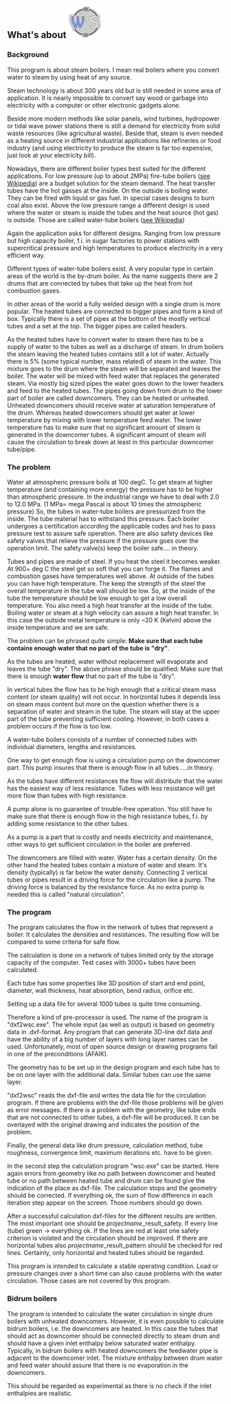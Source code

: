 ## What's about ![logo](WSCLogo.png)

### Background
This program is about steam boilers. I mean real boilers where you convert water to steam by using heat of any source.

Steam technology is about 300 years old but is still needed in some area of application. It is nearly impossible to convert say wood or garbage into electricity with a computer or other electronic gadgets alone. 

Beside more modern methods like solar panels, wind turbines, hydropower or tidal wave power stations there is still a demand for electricity from solid waste resources (like agricultural waste). Beside that, steam is even needed as a heating source in different industrial applications like refineries or food industry (and using electricity to produce the steam is far too expensive, just look at your electricity bill).

Nowadays, there are different boiler types best suited for the different applications. For low pressure (up to about 2MPa) fire-tube boilers (<a href=" https://en.wikipedia.org/wiki/Fire-tube_boiler">see Wikipedia</a>) are a budget solution for the steam demand. The heat transfer tubes have the hot gasses at the inside. On the outside is boiling water. They can be fired with liquid or gas fuel. In special cases designs to burn coal also exist. Above the low pressure range a different design is used where the water or steam is inside the tubes and the heat source (hot gas) is outside. Those are called water-tube boilers (<a href="https://en.wikipedia.org/wiki/Water-tube_boiler">see Wikipedia</a>) 

Again the application asks for different designs. Ranging from low pressure but high capacity boiler, f.i. in sugar factories to power stations with supercritical pressure and high temperatures to produce electricity in a very efficient way. 

Different types of water-tube boilers exist. A very popular type in certain areas of the world is the by-drum boiler. As the name suggests there are 2 drums that are connected by tubes that take up the heat from hot combustion gases. 

In other areas of the world a fully welded design with a single drum is more popular. The heated tubes are connected to bigger pipes and form a kind of box. Typically there is a set of pipes at the bottom of the mostly vertical tubes and a set at the top. The bigger pipes are called headers. 

As the heated tubes have to convert water to steam there has to be a supply of water to the tubes as well as a discharge of steam. In drum boilers the steam leaving the heated tubes contains still a lot of water. Actually there is 5% (some typical number, mass related) of steam in the water. This mixture goes to the drum where the steam will be separated and leaves the boiler. The water will be mixed with feed water that replaces the generated steam. Via mostly big sized pipes the water goes down to the lower headers and feed to the heated tubes. The pipes going down from drum to the lower part of boiler are called downcomers. They can be heated or unheated. Unheated downcomers should receive water at saturation temperature of the drum. Whereas heated downcomers should get water at lower temperature by mixing with lower temperature feed water. The lower temperature has to make sure that no significant amount of steam is generated in the downcomer tubes. A significant amount of steam will cause the circulation to break down at least in this particular downcomer tube/pipe.  

### The problem
Water at atmospheric pressure boils at 100 degC. To get steam at higher temperature (and containing more energy) the pressure has to be higher than atmospheric pressure. In the industrial range we have to deal with 2.0 to 12.0 MPa. (1 MPa= mega Pascal is about 10 times the atmospheric pressure) So, the tubes in water-tube boilers are pressurized from the inside. The tube material has to withstand this pressure. Each boiler undergoes a certification according the applicable codes and has to pass pressure test to assure safe operation. There are also safety devices like safety valves that relieve the pressure if the pressure goes over the operation limit. The safety valve(s) keep the boiler safe.... in theory. 

Tubes and pipes are made of steel. If you heat the steel it becomes weaker. At 900+ deg C the steel get so soft that you can forge it. The flames and combustion gases have temperatures well above. At outside of the tubes you can have high temperature. The keep the strength of the steel the overall temperature in the tube wall should be low. So, at the inside of the tube the temperature should be low enough to get a low overall temperature. You also need a high heat transfer at the inside of the tube. Boiling water or steam at a high velocity can assure a high heat transfer. In this case the outside metal temperature is only ~20 K (Kelvin) above the inside temperature and we are safe. 

The problem can be phrased quite simple: **Make sure that each tube contains enough water that no part of the tube is "dry"**. 

As the tubes are heated, water without replacement will evaporate and leaves the tube "dry". The above phrase should be qualified: Make sure that there is enough **water flow** that no part of the tube is "dry".

In vertical tubes the flow has to be high enough that a critical steam mass content (or steam quality) will not occur. In horizontal tubes it depends less on steam mass content but more on the question whether there is a separation of water and steam in the tube. The steam will stay at the upper part of the tube preventing sufficient cooling. However, in both cases a problem occurs if the flow is too low. 

A water-tube boilers consists of a number of connected tubes with individual diameters, lengths and resistances.  

One way to get enough flow is using a circulation pump on the downcomer part. This pump insures that there is enough flow in all tubes ....in theory.

As the tubes have different resistances the flow will distribute that the water has the easiest way of less resistance. Tubes with less resistance will get more flow than tubes with high resistance. 

A pump alone is no guarantee of trouble-free operation. You still have to make sure that there is enough flow in the high resistance tubes, f.i. by adding some resistance to the other tubes. 

As a pump is a part that is costly and needs electricity and maintenance, other ways to get sufficient circulation in the boiler are preferred. 

The downcomers are filled with water. Water has a certain density. On the other hand the heated tubes contain a mixture of water and steam. It's density (typically) is far below the water density. Connecting 2 vertical tubes or pipes result in a driving force for the circulation like a pump. The driving force is balanced by the resistance force. As no extra pump is needed this is called "natural circulation".

### The program
The program calculates the flow in the network of tubes that represent a boiler. It calculates the densities and resistances. The resulting flow will be compared to some criteria for safe flow. 

The calculation is done on a network of tubes limited only by the storage capacity of the computer. Test cases with 3000+ tubes have been calculated. 

Each tube has some properties like 3D position of start and end point, diameter, wall thickness, heat absorption, bend radius, orifice etc.

Setting up a data file for several 1000 tubes is quite time consuming. 

Therefore a kind of pre-processor is used. The name of the program is "dxf2wsc.exe". The whole input (as well as output) is based on geometry data in .dxf-format. Any program that can generate 3D-line dxf data and have the ability of a big number of layers with long layer names can be used. Unfortunately, most of open source design or drawing programs fail in one of the preconditions (AFAIK). 

The geometry has to be set up in the design program and each tube has to be on one layer with the additional data. Similar tubes can use the same layer. 

"dxf2wsc" reads the dxf-file and writes the data file for the circulation program. If there are problems with the dxf-file those problems will be given as error messages. If there is a problem with the geometry, like tube ends that are not connected to other tubes, a dxf-file will be produced. It can be overlayed with the original drawing and indicates the position of the problem. 

Finally, the general data like drum pressure, calculation method, tube roughness, convergence limit, maximum iterations etc. have to be given. 

In the second step the calculation program "wsc.exe" can be started. Here again errors from geometry like no path between downcomer and heated tube or no path between heated tube and drum can be found give the indication of the place as dxf-file. The calculation stops and the geometry should be corrected. If everything ok, the sum of flow difference in each iteration step appear on the screen. Those numbers should go down. 

After a successful calculation dxf-files for the different results are written. The most important one should be *projectname*_result_safety. If every line (tube) green -> everything ok. If the lines are red at least one safety criterion is violated and the circulation should be improved. If there are horizontal tubes also *projectname*_result_pattern should be checked for red lines. Certainly, only horizontal and heated tubes should be regarded.

This program is intended to calculate a stable operating condition. Load or pressure changes over a short time can also cause problems with the water circulation. Those cases are not covered by this program. 

### Bidrum boilers
The program is intended to calculate the water circulation in single drum boilers with unheated downcomers. However, it is even possible to calculate bidrum boilers, i.e. the downcomers are heated. In this case the tubes that should act as downcomer should be connected directly to steam drum and should have a given inlet enthalpy below saturated water enthalpy. Typically, in bidrum boilers with heated downcomers the feedwater pipe is adjacent to the downcomer inlet. The mixture enthalpy between drum water and feed water should assure that there is no evaporation in the downcomers. 

This should be regarded as experimental as there is no check if the inlet enthalpies are realistic. 

